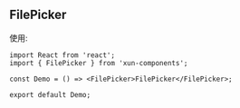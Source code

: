 ## FilePicker

使用:

```tsx
import React from 'react';
import { FilePicker } from 'xun-components';

const Demo = () => <FilePicker>FilePicker</FilePicker>;

export default Demo;
```
